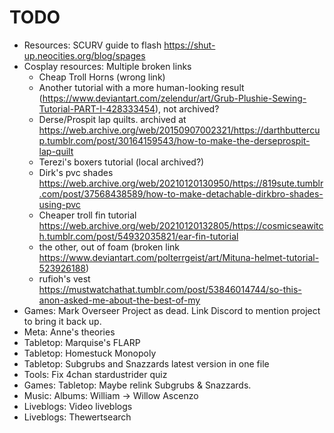 # TODO
- Resources: SCURV guide to flash https://shut-up.neocities.org/blog/spages
- Cosplay resources: Multiple broken links
    - Cheap Troll Horns (wrong link)
    - Another tutorial with a more human-looking result (https://www.deviantart.com/zelendur/art/Grub-Plushie-Sewing-Tutorial-PART-I-428333454), not archived?
    - Derse/Prospit lap quilts. archived at https://web.archive.org/web/20150907002321/https://darthbuttercup.tumblr.com/post/30164159543/how-to-make-the-derseprospit-lap-quilt
    - Terezi's boxers tutorial (local archived?)
    - Dirk's pvc shades https://web.archive.org/web/20210120130950/https://819sute.tumblr.com/post/37568438589/how-to-make-detachable-dirkbro-shades-using-pvc
    - Cheaper troll fin tutorial https://web.archive.org/web/20210120132805/https://cosmicseawitch.tumblr.com/post/54932035821/ear-fin-tutorial
    - the other, out of foam (broken link https://www.deviantart.com/polterrgeist/art/Mituna-helmet-tutorial-523926188)
    - rufioh's vest https://mustwatchathat.tumblr.com/post/53846014744/so-this-anon-asked-me-about-the-best-of-my
- Games: Mark Overseer Project as dead. Link Discord to mention project to bring it back up.
- Meta: Anne's theories
- Tabletop: Marquise's FLARP
- Tabletop: Homestuck Monopoly
- Tabletop: Subgrubs and Snazzards latest version in one file 
- Tools: Fix 4chan stardustrider quiz
- Games: Tabletop: Maybe relink Subgrubs & Snazzards.
- Music: Albums: William -> Willow Ascenzo
- Liveblogs: Video liveblogs
- Liveblogs: Thewertsearch
